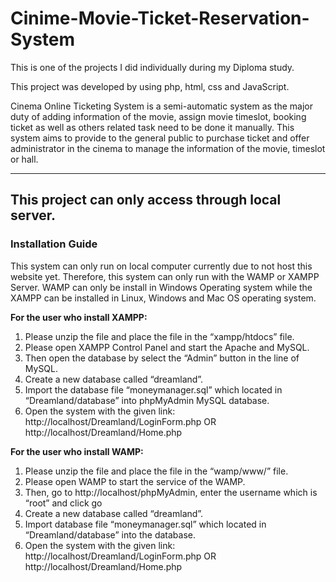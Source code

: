# Cinime-Movie-Ticket-Reservation-System
This is one of the projects I did individually during my Diploma study. 

This project was developed by using php, html, css and JavaScript. 

Cinema Online Ticketing System is a semi-automatic system as the major duty of adding information of the movie, assign movie timeslot, booking ticket as well as others related task need to be done it manually. This system aims to provide to the general public to purchase ticket and offer administrator in the cinema to manage the information of the movie, timeslot or hall. 

---

## This project can only access through local server. 
### **Installation Guide**
This system can only run on local computer currently due to not host this website yet. Therefore, this system can only run with the WAMP or XAMPP Server. WAMP can only be install in Windows Operating system while the XAMPP can be installed in Linux, Windows and Mac OS operating system. 

**For the user who install XAMPP:**
1.	Please unzip the file and place the file in the “xampp/htdocs” file.
2.	Please open XAMPP Control Panel and start the Apache and MySQL.
3.	Then open the database by select the “Admin” button in the line of MySQL.
4.	Create a new database called “dreamland”.
5.	Import the database file “moneymanager.sql” which located in “Dreamland/database” into phpMyAdmin MySQL database. 
6.	Open the system with the given link: 
http://localhost/Dreamland/LoginForm.php
OR
http://localhost/Dreamland/Home.php

**For the user who install WAMP:**
1.	Please unzip the file and place the file in the “wamp/www/” file.
2.	Please open WAMP to start the service of the WAMP.
3.	Then, go to http://localhost/phpMyAdmin, enter the username which is “root” and click go
4.	Create a new database called “dreamland”.
5.	Import database file “moneymanager.sql” which located in “Dreamland/database” into the database.
6.	Open the system with the given link:
http://localhost/Dreamland/LoginForm.php
OR
http://localhost/Dreamland/Home.php
